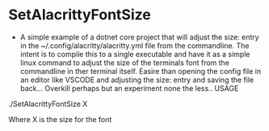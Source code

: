 # SetAlacrittyFontSize

- A simple example of a dotnet core project that will adjust the size: entry in the ~/.config/alacritty/alacritty.yml file from the commandline. The intent is to compile this to a single executable and have it as a simple linux command to adjust the size of the terminals font from the commandline in ther terminal itself. Easire than opening the config file in an editor like VSCODE and adjusting the size: entry and saving the file back... Overkill perhaps but an experiment none the less..
USAGE

./SetAlacrittyFontSize X

  Where X is the size for the font
  
